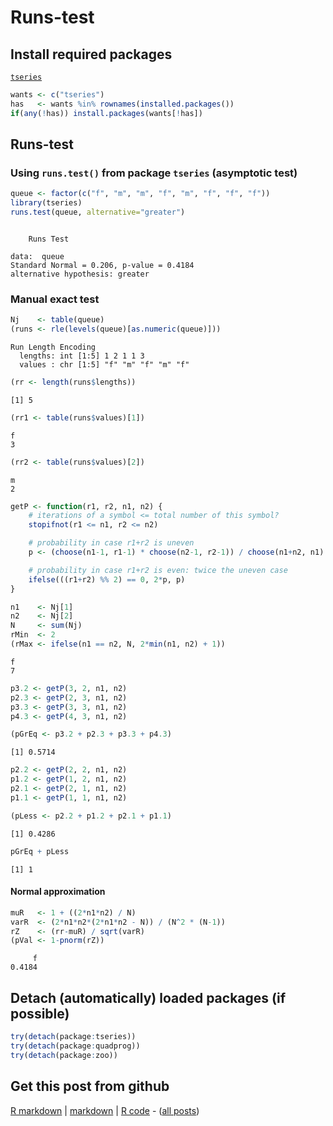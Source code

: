 Runs-test
=========================

Install required packages
-------------------------

[`tseries`](http://cran.r-project.org/package=tseries)


```r
wants <- c("tseries")
has   <- wants %in% rownames(installed.packages())
if(any(!has)) install.packages(wants[!has])
```


Runs-test
-------------------------

### Using `runs.test()` from package `tseries` (asymptotic test)


```r
queue <- factor(c("f", "m", "m", "f", "m", "f", "f", "f"))
library(tseries)
runs.test(queue, alternative="greater")
```

```

	Runs Test

data:  queue 
Standard Normal = 0.206, p-value = 0.4184
alternative hypothesis: greater 

```


### Manual exact test


```r
Nj    <- table(queue)
(runs <- rle(levels(queue)[as.numeric(queue)]))
```

```
Run Length Encoding
  lengths: int [1:5] 1 2 1 1 3
  values : chr [1:5] "f" "m" "f" "m" "f"
```

```r
(rr <- length(runs$lengths))
```

```
[1] 5
```

```r
(rr1 <- table(runs$values)[1])
```

```
f 
3 
```

```r
(rr2 <- table(runs$values)[2])
```

```
m 
2 
```



```r
getP <- function(r1, r2, n1, n2) {
    # iterations of a symbol <= total number of this symbol?
    stopifnot(r1 <= n1, r2 <= n2)

    # probability in case r1+r2 is uneven
    p <- (choose(n1-1, r1-1) * choose(n2-1, r2-1)) / choose(n1+n2, n1)

    # probability in case r1+r2 is even: twice the uneven case
    ifelse(((r1+r2) %% 2) == 0, 2*p, p)
}
```



```r
n1    <- Nj[1]
n2    <- Nj[2]
N     <- sum(Nj)
rMin  <- 2
(rMax <- ifelse(n1 == n2, N, 2*min(n1, n2) + 1))
```

```
f 
7 
```



```r
p3.2 <- getP(3, 2, n1, n2)
p2.3 <- getP(2, 3, n1, n2)
p3.3 <- getP(3, 3, n1, n2)
p4.3 <- getP(4, 3, n1, n2)
```


```r
(pGrEq <- p3.2 + p2.3 + p3.3 + p4.3)
```

```
[1] 0.5714
```



```r
p2.2 <- getP(2, 2, n1, n2)
p1.2 <- getP(1, 2, n1, n2)
p2.1 <- getP(2, 1, n1, n2)
p1.1 <- getP(1, 1, n1, n2)
```



```r
(pLess <- p2.2 + p1.2 + p2.1 + p1.1)
```

```
[1] 0.4286
```

```r
pGrEq + pLess
```

```
[1] 1
```


#### Normal approximation


```r
muR   <- 1 + ((2*n1*n2) / N)
varR  <- (2*n1*n2*(2*n1*n2 - N)) / (N^2 * (N-1))
rZ    <- (rr-muR) / sqrt(varR)
(pVal <- 1-pnorm(rZ))
```

```
     f 
0.4184 
```


Detach (automatically) loaded packages (if possible)
-------------------------


```r
try(detach(package:tseries))
try(detach(package:quadprog))
try(detach(package:zoo))
```


Get this post from github
----------------------------------------------

[R markdown](https://github.com/dwoll/RExRepos/raw/master/Rmd/npRuns.Rmd) | [markdown](https://github.com/dwoll/RExRepos/raw/master/md/npRuns.md) | [R code](https://github.com/dwoll/RExRepos/raw/master/R/npRuns.R) - ([all posts](https://github.com/dwoll/RExRepos))
